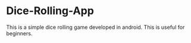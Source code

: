 # Dice-Rolling-App
This is a simple dice rolling game developed in android. This is useful for beginners.
